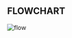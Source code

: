 
## FLOWCHART
![flow](https://user-images.githubusercontent.com/98877131/163333924-69b52259-aae5-445d-82d7-79db73b43dd1.png)

